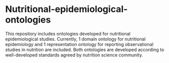 # Nutritional-epidemiological-ontologies
This repository includes ontologies developed for nutritional epidemiological studies.
Currently, 1 domain ontology for nutritional epidemiology and 1 representation ontology for reporting observational studies in nutrition are included. Both ontologies are developed according to well-developed standards agreed by nutrition science community.
